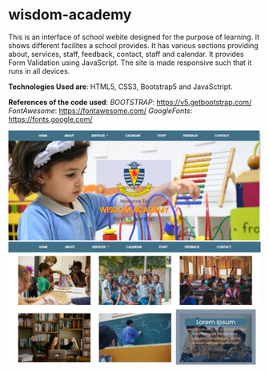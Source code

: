 # wisdom-academy
This is an interface of school webite designed for the purpose of learning. It shows different facilites a school provides. It has various sections providing about, services, staff, feedback, contact, staff and calendar. It provides Form Validation using JavaScript.
The site is made responsive such that it runs in all devices.


**Technologies Used are**: HTML5, CSS3, Bootstrap5 and JavaSctript.

**References of the code used**: 
*BOOTSTRAP*: https://v5.getbootstrap.com/
*FontAwesome*: https://fontawesome.com/
*GoogleFonts*: https://fonts.google.com/

![](design-preview/a.png)
![](design-preview/b.png)
